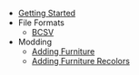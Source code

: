 - [Getting Started](README)
- File Formats
    - [BCSV](file-formats/bcsv)
- Modding
    - [Adding Furniture](modding/furniture/adding-furniture)
    - [Adding Furniture Recolors](modding/furniture/furniture-recolor.md)